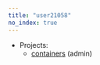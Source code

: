 ```yaml
---
title: "user21058"
no_index: true
---
```


* Projects:
  * [containers](/projects/containers/) (admin)

